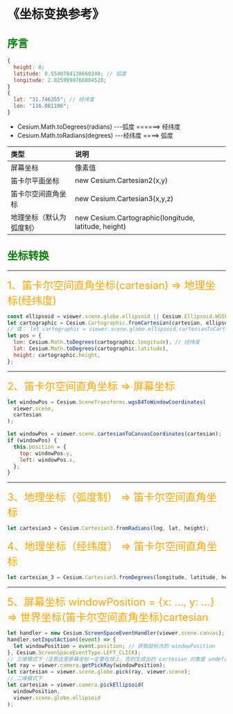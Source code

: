 # 《坐标变换参考》

## <font color=green size=5>序言</font>

```js
{
  height: 0;
  latitude: 0.5540784138660348; // 弧度
  longitude: 2.0259990766804528;
}
{
  lat: "31.746355"; // 经纬度
  lon: "116.081196";
}
```

- Cesium.Math.toDegrees(radians) ---弧度 ======> 经纬度
- Cesium.Math.toRadians(degrees) ---经纬度 ====> 弧度

| 类型                     | 说明                                                 |
| :----------------------- | :--------------------------------------------------- |
| 屏幕坐标                 | 像素值                                               |
| 笛卡尔平面坐标           | new Cesium.Cartesian2(x,y)                           |
| 笛卡尔空间直角坐标       | new Cesium.Cartesian3(x,y,z)                         |
| 地理坐标（默认为弧度制） | new Cesium.Cartographic(longitude, latitude, height) |

## <font color=green size=5>坐标转换</font>

---

<font color=orange size=5>1、笛卡尔空间直角坐标(cartesian) => 地理坐标(经纬度)</font>

```js
const ellipsoid = viewer.scene.globe.ellipsoid || Cesium.Ellipsoid.WGS84;
let cartographic = Cesium.Cartographic.fromCartesian(cartesian, ellipsoid); // 狐度制
// 或： let cartographic = viewer.scene.globe.ellipsoid.cartesianToCartographic(cartesian)
let pos = {
  lon: Cesium.Math.toDegrees(cartographic.longitude), // 经纬度
  lat: Cesium.Math.toDegrees(cartographic.latitude),
  height: cartographic.height,
};
```

---

<font color=orange size=5>2、笛卡尔空间直角坐标 => 屏幕坐标</font>

```js
let windowPos = Cesium.SceneTransforms.wgs84ToWindowCoordinates(
  viewer.scene,
  cartesian
);

let windowPos = viewer.scene.cartesianToCanvasCoordinates(cartesian);
if (windowPos) {
  this.position = {
    top: windowPos.y,
    left: windowPos.x,
  };
}
```

---

<font color=orange size=5>3、地理坐标（弧度制） => 笛卡尔空间直角坐标</font>

```js
let cartesian3 = Cesium.Cartesian3.fromRadians(lng, lat, height);
```

<font color=orange size=5>4、地理坐标（经纬度） => 笛卡尔空间直角坐标</font>

```js
let cartesian_3 = Cesium.Cartesian3.fromDegrees(longitude, latitude, height);
```

---

<font color=orange size=5>5、屏幕坐标 windowPosition = {x: ..., y: ...} => 世界坐标(笛卡尔空间直角坐标)cartesian</font>

```js
let handler = new Cesium.ScreenSpaceEventHandler(viewer.scene.canvas);
handler.setInputAction((event) => {
  let windowPosition = event.position; // 获取鼠标点的 windowPosition
}, Cesium.ScreenSpaceEventType.LEFT_CLICK);
// 三维模式下（注意这里屏幕坐标一定要在球上，否则生成出的 cartesian 对象是 undefined；2D 模式下 scene.globe.pick 在高视角下不适用）
let ray = viewer.camera.getPickRay(windowPosition);
let cartesian = viewer.scene.globe.pick(ray, viewer.scene);
// 二维模式下
let cartesian = viewer.camera.pickEllipsoid(
  windowPosition,
  viewer.scene.globe.ellipsoid
);
```
